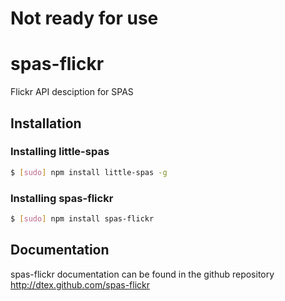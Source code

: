 # Not ready for use

# spas-flickr
Flickr API desciption for SPAS

## Installation

### Installing little-spas
``` bash
$ [sudo] npm install little-spas -g
```

### Installing spas-flickr
``` bash
$ [sudo] npm install spas-flickr
```

## Documentation 
spas-flickr documentation can be found in the github repository http://dtex.github.com/spas-flickr

